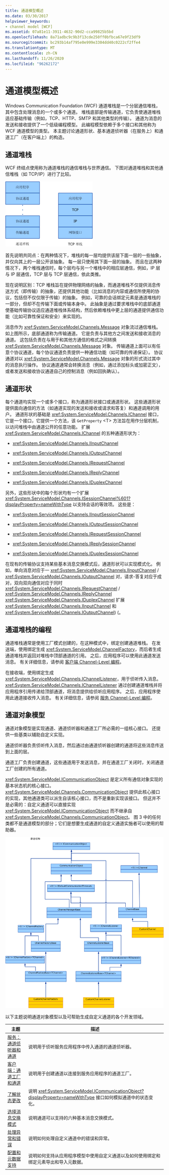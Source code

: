 ```yaml
---
title: 通道模型概述
ms.date: 03/30/2017
helpviewer_keywords:
- channel model [WCF]
ms.assetid: 07a81e11-3911-4632-90d2-cca99825b5bd
ms.openlocfilehash: 8a71adbc9c9b3f13cde250ff0bfbca67e9f23df9
ms.sourcegitcommit: bc293b14af795e0e999e3304dd40c0222cf2ffe4
ms.translationtype: MT
ms.contentlocale: zh-CN
ms.lasthandoff: 11/26/2020
ms.locfileid: "96262172"
---
```

# <a name="channel-model-overview"></a>通道模型概述

Windows Communication Foundation (WCF) 通道堆栈是一个分层通信堆栈，其中包含处理消息的一个或多个通道。 堆栈底部是传输通道，它负责使通道堆栈适应基础传输（例如，TCP、HTTP、SMTP 和其他类型的传输）。 通道为消息的发送和接收提供了一个低级编程模型。 此编程模型依赖于多个接口和其他称为 WCF 通道模型的类型。 本主题讨论通道形状、基本通道侦听器（在服务上）和通道工厂（在客户端上）的构造。  
  
## <a name="channel-stack"></a>通道堆栈  

 WCF 终结点使用称为通道堆栈的通信堆栈与世界通信。 下图对通道堆栈和其他通信堆栈（如 TCP/IP）进行了比较。  
  
 ![通道模型](./media/wcfc-channelstackhighlevelc.gif "wcfc_ChannelStackHighLevelc")  
  
 首先说明共同点：在两种情况下，堆栈的每一层均提供该层下面一层的一些抽象，并仅向其上的一层公开该抽象。 每一层只使用其下面一层的抽象。 而且在这两种情况下，两个堆栈通信时，每个层均与另一个堆栈中的相应层通信，例如，IP 层与 IP 层通信，TCP 层与 TCP 层通信，依此类推。  
  
 现在说明区别：TCP 堆栈旨在提供物理网络的抽象，而通道堆栈不仅提供消息传送方式（即传输）的抽象，还提供其他功能（比如消息的内容或通信所使用的协议，包括但不仅仅限于传输）的抽象。 例如，可靠的会话绑定元素是通道堆栈的一部分，但却不在传输下面或传输本身中。 此抽象是通过要求堆栈中的底部通道使基础传输协议适应通道堆栈体系结构，然后依赖堆栈中更上层的通道提供通信功能（比如可靠性保证和安全）来实现的。  
  
 消息作为 <xref:System.ServiceModel.Channels.Message> 对象流过通信堆栈。 如上图所示，底部通道称为传输通道。 它是负责与其他方之间发送和接收消息的通道。 这包括负责在与用于和其他方通信的格式之间转换 <xref:System.ServiceModel.Channels.Message> 对象。 传输通道上面可以有任意个协议通道，每个协议通道负责提供一种通信功能（如可靠的传递保证）。 协议通道对以 <xref:System.ServiceModel.Channels.Message> 对象的形式流过其中的消息执行操作。 协议通道通常会转换消息（例如，通过添加标头或加密正文），或者发送和接收协议通道自己的控制消息（例如回执确认）。  
  
## <a name="channel-shapes"></a>通道形状  

 每个通道均实现一个或多个接口，称为通道形状接口或通道形状。 这些通道形状提供面向通信的方法（如通道实现的发送和接收或请求和答复）和通道调用的用户。 通道形状的基础是 <xref:System.ServiceModel.Channels.IChannel> 接口，它是一个接口，它提供一个方法，该 `GetProperty` \<T> 方法旨在用作分层机制，以访问堆栈中由通道公开的任意功能。 扩展 <xref:System.ServiceModel.Channels.IChannel> 的五种通道形状为：  
  
- <xref:System.ServiceModel.Channels.IInputChannel>  
  
- <xref:System.ServiceModel.Channels.IOutputChannel>  
  
- <xref:System.ServiceModel.Channels.IRequestChannel>  
  
- <xref:System.ServiceModel.Channels.IReplyChannel>  
  
- <xref:System.ServiceModel.Channels.IDuplexChannel>  
  
 另外，这些形状中的每个形状均有一个扩展 <xref:System.ServiceModel.Channels.ISessionChannel%601?displayProperty=nameWithType> 以支持会话的等效项。 这些是：  
  
- <xref:System.ServiceModel.Channels.IInputSessionChannel>  
  
- <xref:System.ServiceModel.Channels.IOutputSessionChannel>  
  
- <xref:System.ServiceModel.Channels.IRequestSessionChannel>  
  
- <xref:System.ServiceModel.Channels.IReplySessionChannel>  
  
- <xref:System.ServiceModel.Channels.IDuplexSessionChannel>  
  
 在现有的传输协议支持某些基本消息交换模式后，通道形状可以实现模式化。 例如，单向消息对应于一 <xref:System.ServiceModel.Channels.IInputChannel> / <xref:System.ServiceModel.Channels.IOutputChannel> 对，请求-答复对应于成对，双向双向通信对应于同时 <xref:System.ServiceModel.Channels.IRequestChannel> / <xref:System.ServiceModel.Channels.IReplyChannel> <xref:System.ServiceModel.Channels.IDuplexChannel> 扩展 <xref:System.ServiceModel.Channels.IInputChannel> 和 <xref:System.ServiceModel.Channels.IOutputChannel>)  (。  
  
## <a name="programming-with-the-channel-stack"></a>通道堆栈的编程  

 通道堆栈通常是使用工厂模式创建的，在这种模式中，绑定创建通道堆栈。 在发送端，使用绑定生成 <xref:System.ServiceModel.ChannelFactory>，而后者生成通道堆栈并返回对堆栈中顶部通道的引用。 之后，应用程序可以使用此通道发送消息。 有关详细信息，请参阅 [客户端 Channel-Level 编程](client-channel-level-programming.md)。  
  
 在接收端，使用绑定生成 <xref:System.ServiceModel.Channels.IChannelListener>，用于侦听传入消息。 <xref:System.ServiceModel.Channels.IChannelListener> 通过创建通道堆栈并将应用程序引用传递给顶部通道，将消息提供给侦听应用程序。 之后，应用程序使用此通道接收传入消息。 有关详细信息，请参阅 [服务 Channel-Level 编程](service-channel-level-programming.md)。  
  
## <a name="the-channel-object-model"></a>通道对象模型  

 通道对象模型是实现通道、通道侦听器和通道工厂所必需的一组核心接口。 还提供一些基类以辅助自定义实现。  
  
 通道侦听器负责侦听传入消息，然后通过由通道侦听器创建的通道将这些消息传送到上面的层。  
  
 通道工厂负责创建通道，这些通道用于发送消息，并在通道工厂关闭时，关闭通道工厂创建的所有通道。  
  
 <xref:System.ServiceModel.ICommunicationObject> 是定义所有通信对象实现的基本状态机的核心接口。 <xref:System.ServiceModel.Channels.CommunicationObject> 提供此核心接口的实现，其他通道类可以派生自该核心接口，而不是重新实现该接口。 但这并不是必需的：自定义通道可以直接实现 <xref:System.ServiceModel.ICommunicationObject> 而不继承自 <xref:System.ServiceModel.Channels.CommunicationObject>。 图 3 中的任何类都不是通道模型的部分；它们是想要生成通道的自定义通道实施者可以使用的帮助器。  
  
 ![通道模型](./media/wcfc-wcfcchannelsigure3omumtreec.gif "wcfc_WCFCChannelsigure3OMUMTreec")  
  
 以下主题说明通道对象模型以及可帮助生成自定义通道的各个开发领域。  
  
|主题|描述|  
|-----------|-----------------|  
|[服务：通道侦听器和通道](service-channel-listeners-and-channels.md)|说明用于侦听服务应用程序中传入通道的通道侦听器。|  
|[客户端：通道工厂和通道](client-channel-factories-and-channels.md)|说明用于创建通道以连接到服务应用程序的通道工厂。|  
|[了解状态更改](understanding-state-changes.md)|说明 <xref:System.ServiceModel.ICommunicationObject?displayProperty=nameWithType> 接口如何模拟通道中的状态变化。|  
|[选择消息交换模式](choosing-a-message-exchange-pattern.md)|说明通道可以支持的六种基本消息交换模式。|  
|[处理异常和错误](handling-exceptions-and-faults.md)|说明如何处理自定义通道中的错误和异常。|  
|[配置和元数据支持](configuration-and-metadata-support.md)|说明如何支持从应用程序模型中使用自定义通道以及如何使用绑定和绑定元素导出和导入元数据。|
